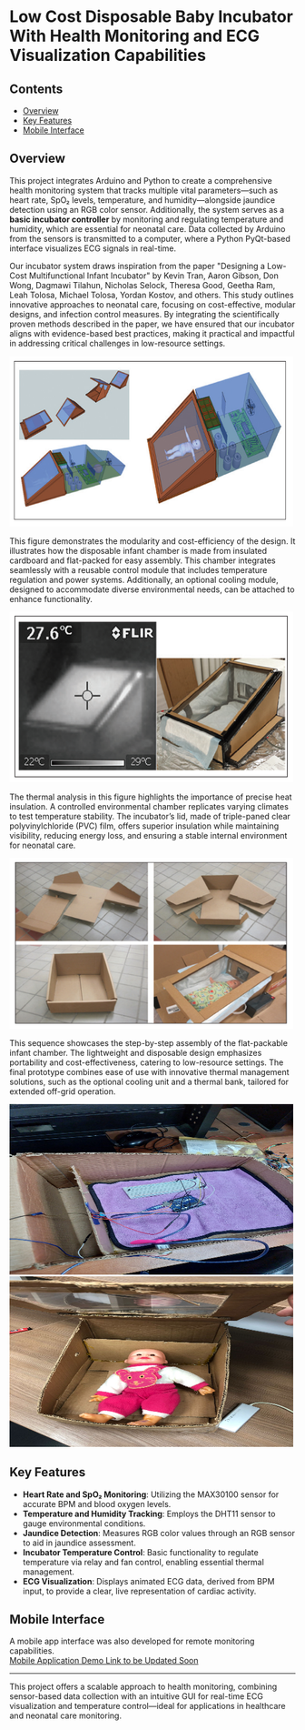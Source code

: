 # Low Cost Disposable Baby Incubator With Health Monitoring and ECG Visualization Capabilities

## Contents

- [Overview](#overview)
- [Key Features](#key-features)
- [Mobile Interface](#mobile-interface)

## Overview

This project integrates Arduino and Python to create a comprehensive health monitoring system that tracks multiple vital parameters—such as heart rate, SpO₂ levels, temperature, and humidity—alongside jaundice detection using an RGB color sensor. Additionally, the system serves as a **basic incubator controller** by monitoring and regulating temperature and humidity, which are essential for neonatal care. Data collected by Arduino from the sensors is transmitted to a computer, where a Python PyQt-based interface visualizes ECG signals in real-time.

Our incubator system draws inspiration from the paper "Designing a Low-Cost Multifunctional Infant Incubator" by Kevin Tran, Aaron Gibson, Don Wong, Dagmawi Tilahun, Nicholas Selock, Theresa Good, Geetha Ram, Leah Tolosa, Michael Tolosa, Yordan Kostov, and others. This study outlines innovative approaches to neonatal care, focusing on cost-effective, modular designs, and infection control measures. By integrating the scientifically proven methods described in the paper, we have ensured that our incubator aligns with evidence-based best practices, making it practical and impactful in addressing critical challenges in low-resource settings.

<img src="Incubator_Design.png" alt="incubator design" width="500" height="300">

This figure demonstrates the modularity and cost-efficiency of the design. It illustrates how the disposable infant chamber is made from insulated cardboard and flat-packed for easy assembly. This chamber integrates seamlessly with a reusable control module that includes temperature regulation and power systems. Additionally, an optional cooling module, designed to accommodate diverse environmental needs, can be attached to enhance functionality.

<img src="Incubator_Design_2.png" alt="incubator design" width="500" height="300">

The thermal analysis in this figure highlights the importance of precise heat insulation. A controlled environmental chamber replicates varying climates to test temperature stability. The incubator’s lid, made of triple-paned clear polyvinylchloride (PVC) film, offers superior insulation while maintaining visibility, reducing energy loss, and ensuring a stable internal environment for neonatal care.

<img src="Incubator_Design_3.png" alt="incubator design" width="500" height="300">

This sequence showcases the step-by-step assembly of the flat-packable infant chamber. The lightweight and disposable design emphasizes portability and cost-effectiveness, catering to low-resource settings. The final prototype combines ease of use with innovative thermal management solutions, such as the optional cooling unit and a thermal bank, tailored for extended off-grid operation.

<img src="Incubator_2.jpg" alt="incubator design" width="500" height="300">

<img src="Incubator_1.jpg" alt="incubator design" width="500" height="300">

## Key Features

- **Heart Rate and SpO₂ Monitoring**: Utilizing the MAX30100 sensor for accurate BPM and blood oxygen levels.
- **Temperature and Humidity Tracking**: Employs the DHT11 sensor to gauge environmental conditions.
- **Jaundice Detection**: Measures RGB color values through an RGB sensor to aid in jaundice assessment.
- **Incubator Temperature Control**: Basic functionality to regulate temperature via relay and fan control, enabling essential thermal management.
- **ECG Visualization**: Displays animated ECG data, derived from BPM input, to provide a clear, live representation of cardiac activity.

## Mobile Interface

A mobile app interface was also developed for remote monitoring capabilities.  
[Mobile Application Demo Link to be Updated Soon](youtube.com)

---

This project offers a scalable approach to health monitoring, combining sensor-based data collection with an intuitive GUI for real-time ECG visualization and temperature control—ideal for applications in healthcare and neonatal care monitoring.
